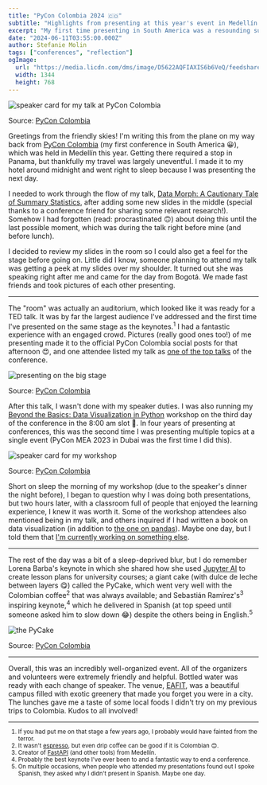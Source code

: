 ```yaml
---
title: "PyCon Colombia 2024 🇨🇴"
subtitle: "Highlights from presenting at this year's event in Medellín."
excerpt: "My first time presenting in South America was a resounding success. In addition to giving a talk in the largest room I've presented in to date, I also delivered a workshop in one of the classrooms at the EAFIT university in Medellín – all a part of PyCon Colombia 2024."
date: "2024-06-11T03:55:00.000Z"
author: Stefanie Molin
tags: ["conferences", "reflection"]
ogImage:
  url: "https://media.licdn.com/dms/image/D5622AQFIAXIS6b6VeQ/feedshare-shrink_2048_1536/0/1717796167086?e=1721260800&v=beta&t=mTcqIOh7ZyhS2HSg6rmLcJPAHOt5VyT3heK7crW-IDY"
  width: 1344
  height: 768
---
```


![speaker card for my talk at PyCon Colombia](https://media.licdn.com/dms/image/D4E22AQFZP6_BmYRDyg/feedshare-shrink_2048_1536/0/1716571231388?e=1721260800&v=beta&t=3l_0Vr3BIpqUjw9M-90RfVSm1R6Z_-weHRDI5JFp_eA)

<figcaption>

Source: [PyCon Colombia](https://www.linkedin.com/posts/pycon-colombia_pyconcolombia2024-pyconcolombia-programacion-activity-7199821586202341377-WCri)

</figcaption>

Greetings from the friendly skies! I'm writing this from the plane on my way back from [PyCon Colombia](https://2024.pycon.co/) (my first conference in South America 😀), which was held in Medellín this year. Getting there required a stop in Panama, but thankfully my travel was largely uneventful. I made it to my hotel around midnight and went right to sleep because I was presenting the next day.

I needed to work through the flow of my talk, [Data Morph: A Cautionary Tale of Summary Statistics](/talks/#data-morph-a-cautionary-tale-of-summary-statistics), after adding some new slides in the middle (special thanks to a conference friend for sharing some relevant research!). Somehow I had forgotten (read: procrastinated 🙃) about doing this until the last possible moment, which was during the talk right before mine (and before lunch).

I decided to review my slides in the room so I could also get a feel for the stage before going on. Little did I know, someone planning to attend my talk was getting a peek at my slides over my shoulder. It turned out she was speaking right after me and came for the day from Bogotá. We made fast friends and took pictures of each other presenting.

---

The "room" was actually an auditorium, which looked like it was ready for a TED talk. It was by far the largest audience I've addressed and the first time I've presented on the same stage as the keynotes.<sup>1</sup> I had a fantastic experience with an engaged crowd. Pictures (really good ones too!) of me presenting made it to the official PyCon Colombia social posts for that afternoon 😍, and one attendee listed my talk as [one of the top talks](https://www.linkedin.com/posts/matiasrebolledodezerega_pycon-pyconcolombia2024-activity-7206064883895820289-8dRY) of the conference.

![presenting on the big stage](https://media.licdn.com/dms/image/D5622AQFIAXIS6b6VeQ/feedshare-shrink_2048_1536/0/1717796167086?e=1721260800&v=beta&t=mTcqIOh7ZyhS2HSg6rmLcJPAHOt5VyT3heK7crW-IDY)

<figcaption>

Source: [PyCon Colombia](https://www.linkedin.com/posts/stefanie-molin_pycon-pyconcolombia2024-pyconcolombia-activity-7204997292657897473-JhKm/)

</figcaption>

After this talk, I wasn't done with my speaker duties. I was also running my [Beyond the Basics: Data Visualization in Python](/workshops/python-data-viz-workshop/) workshop on the third day of the conference in the 8:00 am slot 🙈. In four years of presenting at conferences, this was the second time I was presenting multiple topics at a single event (PyCon MEA 2023 in Dubai was the first time I did this).

![speaker card for my workshop](https://media.licdn.com/dms/image/D4E22AQEs2PogpH7JOg/feedshare-shrink_800/0/1717331501673?e=1721260800&v=beta&t=U-brGj8VP7C401L1YSTCWWAhN3TRf16yPiklnn8ys8U)

<figcaption>

Source: [PyCon Colombia](https://www.linkedin.com/posts/pycon-colombia_pyconcolombia2024-pyconcolombia-programacion-activity-7203010392191549440-Hm9o/)

</figcaption>

Short on sleep the morning of my workshop (due to the speaker's dinner the night before), I began to question why I was doing both presentations, but two hours later, with a classroom full of people that enjoyed the learning experience, I knew it was worth it. Some of the workshop attendees also mentioned being in my talk, and others inquired if I had written a book on data visualization (in addition to [the one on pandas](/books/Hands-On-Data-Analysis-with-Pandas-2nd-edition/)). Maybe one day, but I told them that [I'm currently working on something else](/blog/updates/2024/new-year-new-book/).

---

The rest of the day was a bit of a sleep-deprived blur, but I do remember Lorena Barba's keynote in which she shared how she used [Jupyter AI](https://jupyter-ai.readthedocs.io/en/latest/) to create lesson plans for university courses; a giant cake (with dulce de leche between layers 😋) called the PyCake, which went very well with the Colombian coffee<sup>2</sup> that was always available; and Sebastián Ramírez's<sup>3</sup> inspiring keynote,<sup>4</sup> which he delivered in Spanish (at top speed until someone asked him to slow down 😂) despite the others being in English.<sup>5</sup>

![the PyCake](https://media.licdn.com/dms/image/D4E22AQFCJUgSOFW28A/feedshare-shrink_2048_1536/0/1717967960530?e=1721260800&v=beta&t=N0bdNR_Q42XPzfWZ81tt44dZy_xdOJaTVPCUK53pnAo)

<figcaption>

Source: [PyCon Colombia](https://www.linkedin.com/posts/pycon-colombia_pycon-pyconcolombia2024-pycon2024-activity-7205679944817934339-hMo4)

</figcaption>

---

Overall, this was an incredibly well-organized event. All of the organizers and volunteers were extremely friendly and helpful. Bottled water was ready with each change of speaker. The venue, [EAFIT](https://www.eafit.edu.co/), was a beautiful campus filled with exotic greenery that made you forget you were in a city. The lunches gave me a taste of some local foods I didn't try on my previous trips to Colombia. Kudos to all involved!

<small class="leading-snug">
<hr class="w-1/2" />

1. If you had put me on that stage a few years ago, I probably would have fainted from the terror.
2. It wasn't [espresso](https://www.youtube.com/watch?v=eVli-tstM5E), but even drip coffee can be good if it is Colombian 😊.
3. Creator of [FastAPI](https://fastapi.tiangolo.com/) (and other tools) from Medellín.
4. Probably the best keynote I've ever been to and a fantastic way to end a conference.
5. On multiple occasions, when people who attended my presentations found out I spoke Spanish, they asked why I didn't present in Spanish. Maybe one day.

</small>
